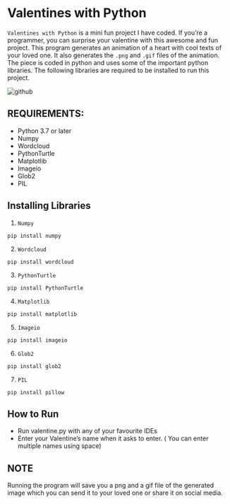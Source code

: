 # Valentines with Python 

`Valentines with Python` is a mini fun project I have coded. If you’re a programmer, you can surprise your valentine with this awesome and fun project. This program generates an animation of a heart with cool texts of your loved one. It also generates the `.png` and `.gif` files of the animation. The piece is coded in python and uses some of the important python libraries. The following libraries are required to be installed to run this project. 

![github](https://media.giphy.com/media/lNjhdOH4gwVGlDwH8Y/giphy.gif)

## REQUIREMENTS:

* Python 3.7 or later
* Numpy
* Wordcloud
* PythonTurtle
* Matplotlib
* Imageio
* Glob2
* PIL

## Installing Libraries

1. `Numpy`

```
pip install numpy
```

2. `Wordcloud`

```
pip install wordcloud
```

3. `PythonTurtle`

```
pip install PythonTurtle
```

4. `Matplotlib`

```
pip install matplotlib
```

5. `Imageio`


```
pip install imageio
```

6. `Glob2`

```
pip install glob2
```

7. `PIL`

```
pip install pillow
```

## How to Run

* Run valentine.py with any of your favourite IDEs
* Enter your Valentine’s name when it asks to enter. ( You can enter multiple names using space)


## NOTE
Running the program will save you a png and a gif file of the generated image which you can send it to your loved one or share it on social media. 



